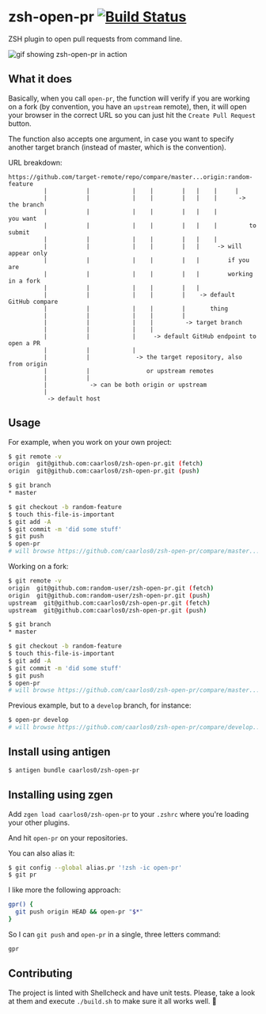 zsh-open-pr [![Build Status](https://travis-ci.org/caarlos0/zsh-open-pr.svg?branch=master)](https://travis-ci.org/caarlos0/zsh-open-pr)
==================

ZSH plugin to open pull requests from command line.

![gif showing zsh-open-pr in action](https://dl.dropboxusercontent.com/u/247142/projects/git-open-pr.mov.gif)

## What it does

Basically, when you call `open-pr`, the function will verify if you are working
on a fork (by convention, you have an `upstream` remote), then, it will open
your browser in the correct URL so you can just hit the `Create Pull Request`
button.

The function also accepts one argument, in case you want to specify another
target branch (instead of master, which is the convention).

URL breakdown:

```
https://github.com/target-remote/repo/compare/master...origin:random-feature
          |           |            |    |        |   |    |     |
          |           |            |    |        |   |    |      -> the branch
          |           |            |    |        |   |    |         you want
          |           |            |    |        |   |    |         to submit
          |           |            |    |        |   |    |
          |           |            |    |        |   |     -> will appear only
          |           |            |    |        |   |        if you are
          |           |            |    |        |   |        working in a fork
          |           |            |    |        |   |
          |           |            |    |        |    -> default GitHub compare
          |           |            |    |        |       thing
          |           |            |    |        |
          |           |            |    |         -> target branch
          |           |            |    |
          |           |            |     -> default GitHub endpoint to open a PR
          |           |            |
          |           |             -> the target repository, also from origin
          |           |                or upstream remotes
          |           |
          |            -> can be both origin or upstream
          |
           -> default host
```

## Usage

For example, when you work on your own project:

```sh
$ git remote -v
origin  git@github.com:caarlos0/zsh-open-pr.git (fetch)
origin  git@github.com:caarlos0/zsh-open-pr.git (push)

$ git branch
* master

$ git checkout -b random-feature
$ touch this-file-is-important
$ git add -A
$ git commit -m 'did some stuff'
$ git push
$ open-pr
# will browse https://github.com/caarlos0/zsh-open-pr/compare/master...random-feature
```

Working on a fork:

```sh
$ git remote -v
origin  git@github.com:random-user/zsh-open-pr.git (fetch)
origin  git@github.com:random-user/zsh-open-pr.git (push)
upstream  git@github.com:caarlos0/zsh-open-pr.git (fetch)
upstream  git@github.com:caarlos0/zsh-open-pr.git (push)

$ git branch
* master

$ git checkout -b random-feature
$ touch this-file-is-important
$ git add -A
$ git commit -m 'did some stuff'
$ git push
$ open-pr
# will browse https://github.com/caarlos0/zsh-open-pr/compare/master...random-user:random-feature
```

Previous example, but to a `develop` branch, for instance:

```sh
$ open-pr develop
# will browse https://github.com/caarlos0/zsh-open-pr/compare/develop...random-user:random-feature
```

## Install using antigen

```sh
$ antigen bundle caarlos0/zsh-open-pr
```

## Installing using zgen

Add `zgen load caarlos0/zsh-open-pr` to your `.zshrc` where you're loading your other plugins.

And hit `open-pr` on your repositories.

You can also alias it:

```sh
$ git config --global alias.pr '!zsh -ic open-pr'
$ git pr
```

I like more the following approach:

```sh
gpr() {
  git push origin HEAD && open-pr "$*"
}
```

So I can `git push` and `open-pr` in a single, three letters command:

```sh
gpr
```

## Contributing

The project is linted with Shellcheck and have unit tests. Please, take a look
at them and execute `./build.sh` to make sure it all works well. :beers:
